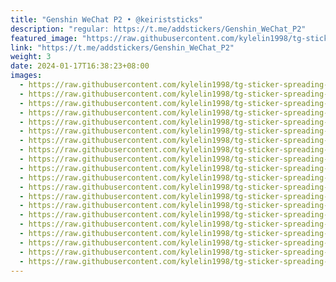 ```yaml
---
title: "Genshin WeChat P2 • @keiriststicks"
description: "regular: https://t.me/addstickers/Genshin_WeChat_P2"
featured_image: "https://raw.githubusercontent.com/kylelin1998/tg-sticker-spreading-worldwide-images/main/img/6647a982-f2c6-4395-87f6-979ee1c246c6.jpg"
link: "https://t.me/addstickers/Genshin_WeChat_P2"
weight: 3
date: 2024-01-17T16:38:23+08:00
images:
  - https://raw.githubusercontent.com/kylelin1998/tg-sticker-spreading-worldwide-images/main/img/6647a982-f2c6-4395-87f6-979ee1c246c6.jpg
  - https://raw.githubusercontent.com/kylelin1998/tg-sticker-spreading-worldwide-images/main/img/cd55454f-2767-47a6-8c77-2f18e6feced4.jpg
  - https://raw.githubusercontent.com/kylelin1998/tg-sticker-spreading-worldwide-images/main/img/678c5d58-9db4-4ded-a2a0-54063394f0e4.jpg
  - https://raw.githubusercontent.com/kylelin1998/tg-sticker-spreading-worldwide-images/main/img/da597f28-1eb3-48c8-be7c-9b0f97b084e9.jpg
  - https://raw.githubusercontent.com/kylelin1998/tg-sticker-spreading-worldwide-images/main/img/09234fca-72b4-465c-ba35-a18ec9d2a39f.jpg
  - https://raw.githubusercontent.com/kylelin1998/tg-sticker-spreading-worldwide-images/main/img/a313bf01-a857-4f22-a58e-66ab1d2f242a.jpg
  - https://raw.githubusercontent.com/kylelin1998/tg-sticker-spreading-worldwide-images/main/img/c2354ab7-093a-45e8-b5ec-6be779c505bc.jpg
  - https://raw.githubusercontent.com/kylelin1998/tg-sticker-spreading-worldwide-images/main/img/816b35e1-5d2f-4080-bedb-09432bc07ae9.jpg
  - https://raw.githubusercontent.com/kylelin1998/tg-sticker-spreading-worldwide-images/main/img/d90e0828-223c-48ed-89d9-e83df27ec3f9.jpg
  - https://raw.githubusercontent.com/kylelin1998/tg-sticker-spreading-worldwide-images/main/img/18996fc8-510c-4a76-80cd-9c7a8824a0f7.jpg
  - https://raw.githubusercontent.com/kylelin1998/tg-sticker-spreading-worldwide-images/main/img/d7c61ee9-879f-4910-9c57-4cb217df8be9.jpg
  - https://raw.githubusercontent.com/kylelin1998/tg-sticker-spreading-worldwide-images/main/img/4e0d9803-87d6-432c-a5f5-f6281dbda0ba.jpg
  - https://raw.githubusercontent.com/kylelin1998/tg-sticker-spreading-worldwide-images/main/img/31b344d5-681e-4084-bb65-a47c4bf6f1d9.jpg
  - https://raw.githubusercontent.com/kylelin1998/tg-sticker-spreading-worldwide-images/main/img/e244aa51-4110-4373-97ce-32c35e048262.jpg
  - https://raw.githubusercontent.com/kylelin1998/tg-sticker-spreading-worldwide-images/main/img/234d4975-932d-4df6-98f4-3f9ee2d33e17.jpg
  - https://raw.githubusercontent.com/kylelin1998/tg-sticker-spreading-worldwide-images/main/img/0e5daf7e-efea-4b2d-8f44-2e43b4a78a5f.jpg
  - https://raw.githubusercontent.com/kylelin1998/tg-sticker-spreading-worldwide-images/main/img/8bb6af8f-4511-4bbb-a5b7-6e812b3e8e7c.jpg
  - https://raw.githubusercontent.com/kylelin1998/tg-sticker-spreading-worldwide-images/main/img/0f5b8edd-619f-4094-905f-c90b1096b78a.jpg
  - https://raw.githubusercontent.com/kylelin1998/tg-sticker-spreading-worldwide-images/main/img/c4b50c46-0457-4596-9d4a-64374ed9234c.jpg
  - https://raw.githubusercontent.com/kylelin1998/tg-sticker-spreading-worldwide-images/main/img/51251495-b465-4f20-a95f-c1820fc6458f.jpg
---
```

